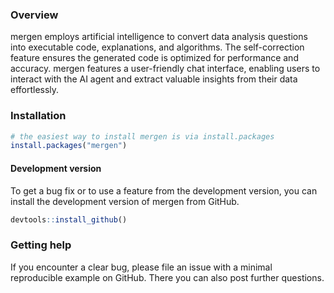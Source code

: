
<!-- README.md is generated from README.Rmd. Please edit that file -->

### Overview

mergen employs artificial intelligence to convert data analysis
questions into executable code, explanations, and algorithms. The
self-correction feature ensures the generated code is optimized for
performance and accuracy. mergen features a user-friendly chat
interface, enabling users to interact with the AI agent and extract
valuable insights from their data effortlessly.

### Installation

``` r
# the easiest way to install mergen is via install.packages
install.packages("mergen")
```

#### Development version

To get a bug fix or to use a feature from the development version, you
can install the development version of mergen from GitHub.

``` r
devtools::install_github()
```

### Getting help

If you encounter a clear bug, please file an issue with a minimal
reproducible example on GitHub. There you can also post further
questions.
